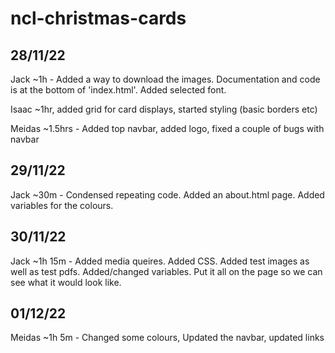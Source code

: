 # ncl-christmas-cards

## 28/11/22
Jack ~1h - Added a way to download the images. Documentation and code is at the bottom of 'index.html'. Added selected font.


Isaac ~1hr, added grid for card displays, started styling (basic borders etc)


Meidas ~1.5hrs - Added top navbar, added logo, fixed a couple of bugs with navbar


## 29/11/22
Jack ~30m - Condensed repeating code. Added an about.html page. Added variables for the colours.


## 30/11/22
Jack ~1h 15m - Added media queires. Added CSS. Added test images as well as test pdfs. Added/changed variables. Put it all on the page so we can see what it would look like.

## 01/12/22
Meidas ~1h 5m - Changed some colours, Updated the navbar, updated links
